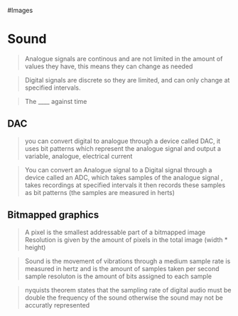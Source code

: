 #Images



# Sound
> Analogue signals are continous and are not limited in the amount of values they have, this means they can change as needed 

> Digital signals are discrete so they are limited, and can only change at specified intervals.

> The ____ against time 

## DAC 

> you can convert digital to analogue through a device called DAC, it uses bit patterns which represent the analogue signal and 
> output a variable, analogue, electrical current 

> You can convert an Analogue signal to a Digital signal through a device called an ADC, which takes samples of the analogue signal
> , takes recordings at specified intervals it then records these samples as bit patterns (the samples are measured in herts)



## Bitmapped graphics

> A pixel is the smallest addressable part of a bitmapped image 
> Resolution is given by the amount of pixels in the total image 
> (width * height)


> Sound is the movement of vibrations through a medium 
> sample rate is measured in hertz and is the amount of samples taken per second
> sample resoluton is the amount of bits assigned to each sample 

> nyquists theorem states that the sampling rate of digital audio must be double the frequency
> of the sound otherwise the sound may not be accuratly represented



